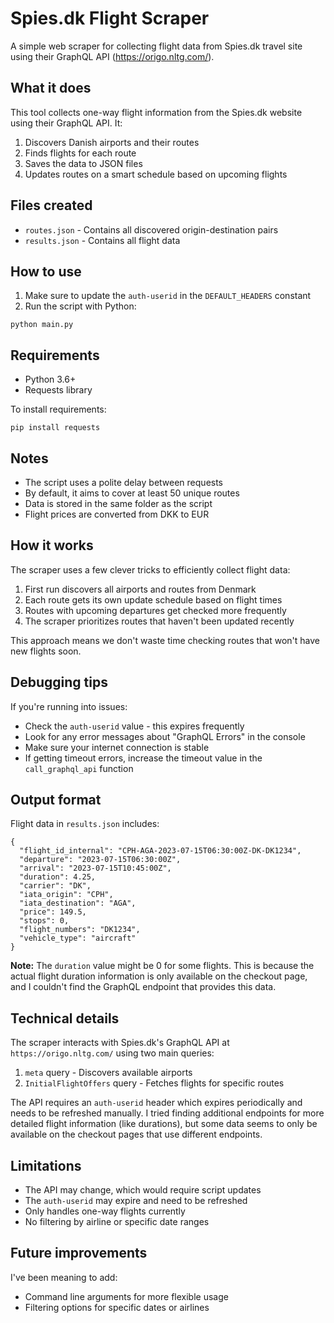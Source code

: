 # Spies.dk Flight Scraper

A simple web scraper for collecting flight data from Spies.dk travel site using their GraphQL API (https://origo.nltg.com/).

## What it does

This tool collects one-way flight information from the Spies.dk website using their GraphQL API. It:

1. Discovers Danish airports and their routes
2. Finds flights for each route 
3. Saves the data to JSON files
4. Updates routes on a smart schedule based on upcoming flights

## Files created

- `routes.json` - Contains all discovered origin-destination pairs
- `results.json` - Contains all flight data

## How to use

1. Make sure to update the `auth-userid` in the `DEFAULT_HEADERS` constant
2. Run the script with Python:

```
python main.py
```

## Requirements

- Python 3.6+
- Requests library

To install requirements:
```
pip install requests
```

## Notes

- The script uses a polite delay between requests
- By default, it aims to cover at least 50 unique routes
- Data is stored in the same folder as the script
- Flight prices are converted from DKK to EUR

## How it works

The scraper uses a few clever tricks to efficiently collect flight data:

1. First run discovers all airports and routes from Denmark
2. Each route gets its own update schedule based on flight times
3. Routes with upcoming departures get checked more frequently
4. The scraper prioritizes routes that haven't been updated recently

This approach means we don't waste time checking routes that won't have new flights soon.

## Debugging tips

If you're running into issues:

- Check the `auth-userid` value - this expires frequently
- Look for any error messages about "GraphQL Errors" in the console
- Make sure your internet connection is stable
- If getting timeout errors, increase the timeout value in the `call_graphql_api` function

## Output format

Flight data in `results.json` includes:

```
{
  "flight_id_internal": "CPH-AGA-2023-07-15T06:30:00Z-DK-DK1234",
  "departure": "2023-07-15T06:30:00Z",
  "arrival": "2023-07-15T10:45:00Z",
  "duration": 4.25,
  "carrier": "DK",
  "iata_origin": "CPH",
  "iata_destination": "AGA",
  "price": 149.5,
  "stops": 0,
  "flight_numbers": "DK1234",
  "vehicle_type": "aircraft"
}
```

**Note:** The `duration` value might be 0 for some flights. This is because the actual flight duration information is only available on the checkout page, and I couldn't find the GraphQL endpoint that provides this data.

## Technical details

The scraper interacts with Spies.dk's GraphQL API at `https://origo.nltg.com/` using two main queries:

1. `meta` query - Discovers available airports
2. `InitialFlightOffers` query - Fetches flights for specific routes

The API requires an `auth-userid` header which expires periodically and needs to be refreshed manually. I tried finding additional endpoints for more detailed flight information (like durations), but some data seems to only be available on the checkout pages that use different endpoints.

## Limitations

- The API may change, which would require script updates
- The `auth-userid` may expire and need to be refreshed
- Only handles one-way flights currently
- No filtering by airline or specific date ranges

## Future improvements

I've been meaning to add:

- Command line arguments for more flexible usage
- Filtering options for specific dates or airlines
